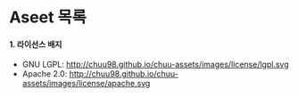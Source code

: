 # Aseet 목록
#### 1. 라이선스 배지
- GNU LGPL: http://chuu98.github.io/chuu-assets/images/license/lgpl.svg
- Apache 2.0: http://chuu98.github.io/chuu-assets/images/license/apache.svg
